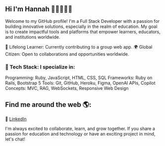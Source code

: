 ## Hi I'm Hannah 👋🏽👩🏽‍💻

Welcome to my GitHub profile! I'm a Full Stack Developer with a passion for building innovative solutions, especially in the realm of education. My goal is to create impactful tools and platforms that empower learners, educators, and institutions worldwide.

🌱 Lifelong Learner: Currently contributing to a group web app.
🌍 Global Citizen: Open to collaborations and opportunities worldwide.

### 🔧 Tech Stack: I specialize in:

Programming: Ruby, JavaScript, HTML, CSS, SQL
Frameworks: Ruby on Rails, Bootstrap 5
Tools: Git, GitHub, Heroku, Figma, OpenAI APIs, Copilot
Concepts: MVC, RAG, WebSockets, Responsive Web Design

## Find me around the web 🌎:

💼 [LinkedIn](www.linkedin.com/in/hannahosei)

I'm always excited to collaborate, learn, and grow together. If you share a passion for education and technology or have an exciting project in mind, let's chat!
